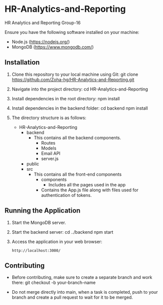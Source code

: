 # HR-Analytics-and-Reporting
HR Analytics and Reporting Group-16

Ensure you have the following software installed on your machine:

- Node.js (https://nodejs.org/)
- MongoDB (https://www.mongodb.com/)

## Installation

1. Clone this repository to your local machine using Git:
    git clone https://github.com/Zoha-hg/HR-Analytics-and-Reporting.git

2. Navigate into the project directory:
    cd HR-Analytics-and-Reporting

3. Install dependencies in the root directory:
    npm install

4. Install dependencies in the backend folder:
    cd backend
    npm install

5. The directory structure is as follows:
    - HR-Analytics-and-Reporting
        - backend
            - This contains all the backend components.
                - Routes
                - Models
                - Email API
                - server.js
        - public
        - src
            - This contains all the front-end components
                - components
                    - Includes all the pages used in the app
                - Contains the App.js file along with files used for authentication of tokens.
        

## Running the Application

1. Start the MongoDB server.

2. Start the backend server:
    cd ../backend
    npm start

4. Access the application in your web browser:
    ```plaintext
    http://localhost:3000/

## Contributing

- Before contributing, make sure to create a separate branch and work there:
    git checkout -b your-branch-name

- Do not merge directly into main, when a task is completed, push to your branch and create a pull request to wait for it to be merged.
